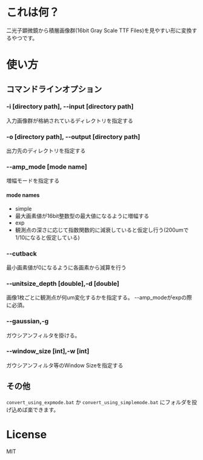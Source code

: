 # これは何？

二光子顕微鏡から積層画像群(16bit Gray Scale TTF Files)を見やすい形に変換するやつです。

# 使い方

## コマンドラインオプション

### -i [directory path], --input [directory path]
入力画像群が格納されているディレクトリを指定する

### -o [directory path], --output [directory path]
出力先のディレクトリを指定する

### --amp_mode [mode name]
増幅モードを指定する

#### mode names
- simple
 - 最大画素値が16bit整数型の最大値になるように増幅する
- exp
 - 観測点の深さに応じて指数関数的に減衰していると仮定し行う(200umで1/10になると仮定している)
 
### --cutback
最小画素値が0になるように各画素から減算を行う

### --unitsize_depth [double],-d [double]
画像1枚ごとに観測点が何um変化するかを指定する。
--amp_modeがexpの際に必須。

### --gaussian,-g
ガウシアンフィルタを掛ける。

### --window_size [int],-w [int]
ガウシアンフィルタ等のWindow Sizeを指定する

## その他
`convert_using_expmode.bat` か `convert_using_simplemode.bat` にフォルダを投げ込めば楽できます。

# License
MIT